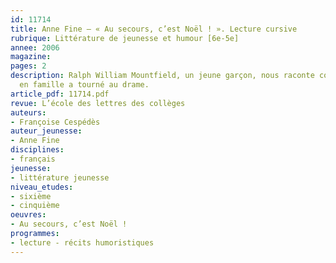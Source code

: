 ```yaml
---
id: 11714
title: Anne Fine – « Au secours, c’est Noël ! ». Lecture cursive 
rubrique: Littérature de jeunesse et humour [6e-5e]
annee: 2006
magazine: 
pages: 2
description: Ralph William Mountfield, un jeune garçon, nous raconte comment un Noël
  en famille a tourné au drame.
article_pdf: 11714.pdf
revue: L’école des lettres des collèges
auteurs:
- Françoise Cespédès
auteur_jeunesse:
- Anne Fine
disciplines:
- français
jeunesse:
- littérature jeunesse
niveau_etudes:
- sixième
- cinquième
oeuvres:
- Au secours, c’est Noël !
programmes:
- lecture - récits humoristiques
---
```

